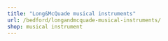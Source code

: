 ```yaml
---
title: "Long&McQuade musical instruments"
url: /bedford/longandmcquade-musical-instruments/
shop: musical instrument
---
```

